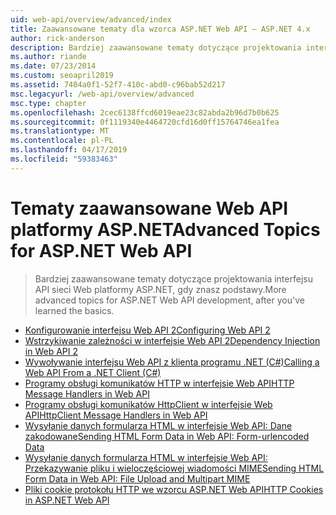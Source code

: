 ```yaml
---
uid: web-api/overview/advanced/index
title: Zaawansowane tematy dla wzorca ASP.NET Web API — ASP.NET 4.x
author: rick-anderson
description: Bardziej zaawansowane tematy dotyczące projektowania interfejsu API sieci Web platformy ASP.NET na platformie ASP.NET 4.x, po znasz już podstawy.
ms.author: riande
ms.date: 07/23/2014
ms.custom: seoapril2019
ms.assetid: 7404a0f1-52f7-410c-abd0-c96bab52d217
msc.legacyurl: /web-api/overview/advanced
msc.type: chapter
ms.openlocfilehash: 2cec6138ffcd6019eae23c82abda2b96d7b0b625
ms.sourcegitcommit: 0f1119340e4464720cfd16d0ff15764746ea1fea
ms.translationtype: MT
ms.contentlocale: pl-PL
ms.lasthandoff: 04/17/2019
ms.locfileid: "59383463"
---
```

# <a name="advanced-topics-for-aspnet-web-api"></a><span data-ttu-id="8effd-103">Tematy zaawansowane Web API platformy ASP.NET</span><span class="sxs-lookup"><span data-stu-id="8effd-103">Advanced Topics for ASP.NET Web API</span></span>

> <span data-ttu-id="8effd-104">Bardziej zaawansowane tematy dotyczące projektowania interfejsu API sieci Web platformy ASP.NET, gdy znasz podstawy.</span><span class="sxs-lookup"><span data-stu-id="8effd-104">More advanced topics for ASP.NET Web API development, after you've learned the basics.</span></span>


- [<span data-ttu-id="8effd-105">Konfigurowanie interfejsu Web API 2</span><span class="sxs-lookup"><span data-stu-id="8effd-105">Configuring Web API 2</span></span>](configuring-aspnet-web-api.md)
- [<span data-ttu-id="8effd-106">Wstrzykiwanie zależności w interfejsie Web API 2</span><span class="sxs-lookup"><span data-stu-id="8effd-106">Dependency Injection in Web API 2</span></span>](dependency-injection.md)
- [<span data-ttu-id="8effd-107">Wywoływanie interfejsu Web API z klienta programu .NET (C#)</span><span class="sxs-lookup"><span data-stu-id="8effd-107">Calling a Web API From a .NET Client (C#)</span></span>](calling-a-web-api-from-a-net-client.md)
- [<span data-ttu-id="8effd-108">Programy obsługi komunikatów HTTP w interfejsie Web API</span><span class="sxs-lookup"><span data-stu-id="8effd-108">HTTP Message Handlers in Web API</span></span>](http-message-handlers.md)
- [<span data-ttu-id="8effd-109">Programy obsługi komunikatów HttpClient w interfejsie Web API</span><span class="sxs-lookup"><span data-stu-id="8effd-109">HttpClient Message Handlers in Web API</span></span>](httpclient-message-handlers.md)
- [<span data-ttu-id="8effd-110">Wysyłanie danych formularza HTML w interfejsie Web API: Dane zakodowane</span><span class="sxs-lookup"><span data-stu-id="8effd-110">Sending HTML Form Data in Web API: Form-urlencoded Data</span></span>](sending-html-form-data-part-1.md)
- [<span data-ttu-id="8effd-111">Wysyłanie danych formularza HTML w interfejsie Web API: Przekazywanie pliku i wieloczęściowej wiadomości MIME</span><span class="sxs-lookup"><span data-stu-id="8effd-111">Sending HTML Form Data in Web API: File Upload and Multipart MIME</span></span>](sending-html-form-data-part-2.md)
- [<span data-ttu-id="8effd-112">Pliki cookie protokołu HTTP we wzorcu ASP.NET Web API</span><span class="sxs-lookup"><span data-stu-id="8effd-112">HTTP Cookies in ASP.NET Web API</span></span>](http-cookies.md)
